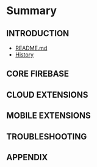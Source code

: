 # Summary

## INTRODUCTION

* [README.md](README.md)
* [History](Introduction/history.md)

## CORE FIREBASE

## CLOUD EXTENSIONS

## MOBILE EXTENSIONS

## TROUBLESHOOTING

## APPENDIX

